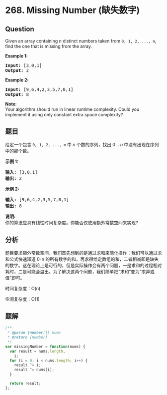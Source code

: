 # 268. Missing Number (缺失数字)

## Question

Given an array containing _n_ distinct numbers taken from `0, 1, 2, ..., n`, find the one that is missing from the array.

**Example 1:**

<pre><b>Input:</b> [3,0,1]
<b>Output:</b> 2
</pre>

**Example 2:**

<pre><b>Input:</b> [9,6,4,2,3,5,7,0,1]
<b>Output:</b> 8
</pre>

**Note**:  
Your algorithm should run in linear runtime complexity. Could you implement it using only constant extra space complexity?

## 题目

给定一个包含 `0, 1, 2, ..., n` 中 _n_ 个数的序列，找出 0 .. _n_ 中没有出现在序列中的那个数。

**示例 1:**

<pre><strong>输入:</strong> [3,0,1]
<strong>输出:</strong> 2
</pre>

**示例 2:**

<pre><strong>输入:</strong> [9,6,4,2,3,5,7,0,1]
<strong>输出:</strong> 8
</pre>

**说明:**  
你的算法应具有线性时间复杂度。你能否仅使用额外常数空间来实现?

## 分析

题目要求额外常数空间，我们首先想到的是通过求和来简化操作：我们可以通过求和公式快速知道 0-n 的所有数字的和，再求得给定数组的和，二者相减即是缺失的数字。这在理论上是可行的，但是实际操作会有两个问题，一是求和的过程相对耗时，二是可能会溢出。为了解决这两个问题，我们简单把“求和”变为“求异或值”即可。

时间复杂度：O(n)

空间复杂度：O(1)

## 题解

```javascript
/**
 * @param {number[]} nums
 * @return {number}
 */
var missingNumber = function(nums) {
  var result = nums.length,
    i;
  for (i = 0; i < nums.length; i++) {
    result ^= i;
    result ^= nums[i];
  }

  return result;
};
```
